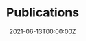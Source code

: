 ---
date: "2021-06-13T00:00:00Z"
summary: List of publications
title: Publications
type: widget_page
---